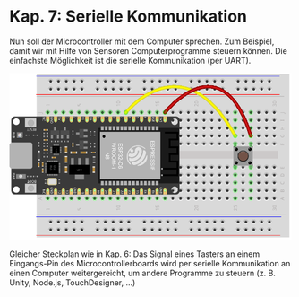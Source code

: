 # Kap. 7: Serielle Kommunikation

Nun soll der Microcontroller mit dem Computer sprechen. 
Zum Beispiel, damit wir mit Hilfe von Sensoren Computerprogramme steuern können.
Die einfachste Möglichkeit ist die serielle Kommunikation (per UART). 


![Steckplan](Button_MC.png)

Gleicher Steckplan wie in Kap. 6: Das Signal eines Tasters an einem Eingangs-Pin des Microcontrollerboards wird per serielle Kommunikation an einen Computer weitergereicht, um andere Programme zu steuern (z. B. Unity, Node.js, TouchDesigner, ...)